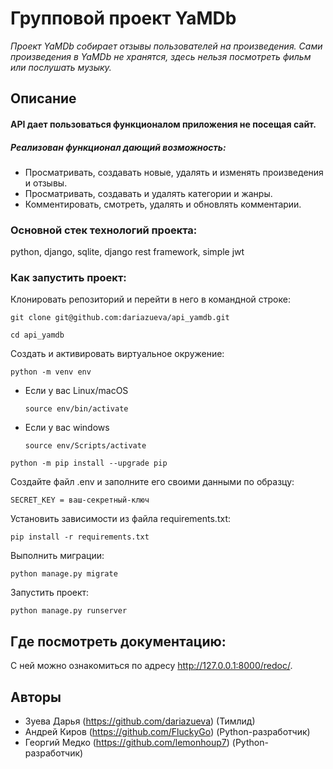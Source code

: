 # Групповой проект YaMDb
*Проект YaMDb собирает отзывы пользователей на произведения. Сами произведения в YaMDb не хранятся, здесь нельзя посмотреть фильм или послушать музыку.*

## Описание
#### API дает пользоваться функционалом приложения не посещая сайт.
##### Реализован функционал дающий возможность:
* Просматривать, создавать новые, удалять и изменять произведения и отзывы.
* Просматривать, создавать и удалять категории и жанры.
* Комментировать, смотреть, удалять и обновлять комментарии.

### Основной стек технологий проекта:

python, django, sqlite, django rest framework, simple jwt

### Как запустить проект:

Клонировать репозиторий и перейти в него в командной строке:

```
git clone git@github.com:dariazueva/api_yamdb.git
```

```
cd api_yamdb
```

Cоздать и активировать виртуальное окружение:

```
python -m venv env
```

* Если у вас Linux/macOS

    ```
    source env/bin/activate
    ```

* Если у вас windows

    ```
    source env/Scripts/activate
    ```

```
python -m pip install --upgrade pip
```

Создайте файл .env и заполните его своими данными по образцу:

```
SECRET_KEY = ваш-секретный-ключ
```

Установить зависимости из файла requirements.txt:

```
pip install -r requirements.txt
```

Выполнить миграции:

```
python manage.py migrate
```

Запустить проект:

```
python manage.py runserver
```

## Где посмотреть документацию:
С ней можно ознакомиться по адресу http://127.0.0.1:8000/redoc/.

## Авторы
* Зуева Дарья (https://github.com/dariazueva) (Тимлид)
* Андрей Киров (https://github.com/FluckyGo) (Python-разработчик)
* Георгий Медко (https://github.com/lemonhoup7) (Python-разработчик)
